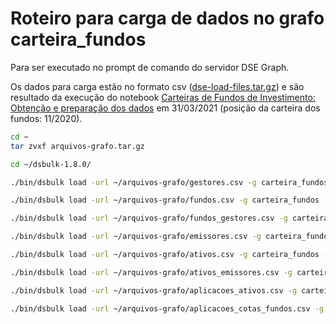 # Roteiro para carga de dados no grafo carteira_fundos

Para ser executado no prompt de comando do servidor DSE Graph.

Os dados para carga estão no formato csv ([dse-load-files.tar.gz](dse-load-files.tar.gz)) e são resultado da execução do notebook [Carteiras de Fundos de Investimento: Obtenção e preparação dos dados](../dados-abertos/download-preparacao.ipynb) em 31/03/2021 (posição da carteira dos fundos: 11/2020).

```sh
cd ~
tar zvxf arquivos-grafo.tar.gz

cd ~/dsbulk-1.8.0/

./bin/dsbulk load -url ~/arquivos-grafo/gestores.csv -g carteira_fundos -v gestor -delim ',' -header true -m '0=cpf_cnpj, 1=nome'

./bin/dsbulk load -url ~/arquivos-grafo/fundos.csv -g carteira_fundos -v fundo -delim ',' -header true -m '0=tipo, 1=cnpj, 2=nome, 3=situacao, 5=cotas, 6=exclusivo, 7=patrimonio_liquido'

./bin/dsbulk load -url ~/arquivos-grafo/fundos_gestores.csv -g carteira_fundos -e gerido -delim ',' -header true -m '0=fundo_cnpj, 1=gestor_cpf_cnpj' -from fundo -to gestor

./bin/dsbulk load -url ~/arquivos-grafo/emissores.csv -g carteira_fundos -v emissor -delim ',' -header true -m '0=cpf_cnpj, 1=nome, 2=id_emissor'

./bin/dsbulk load -url ~/arquivos-grafo/ativos.csv -g carteira_fundos -v ativo -delim ',' -header true -m '0=id_ativo, 1=ticker, 2=isin, 3=descricao, 4=data_vencimento, 5=mercado_negociacao, 6=pais'

./bin/dsbulk load -url ~/arquivos-grafo/ativos_emissores.csv -g carteira_fundos -e emitido -delim ',' -header true -m '0=ativo_id_ativo, 1=emissor_id_emissor' -from ativo -to emissor

./bin/dsbulk load -url ~/arquivos-grafo/aplicacoes_ativos.csv -g carteira_fundos -e aplicacao_ativo -delim ',' -header true -m '0=fundo_cnpj, 1=valor, 2=pr_patrimonio_liquido, 3=ativo_id_ativo, 4=id_aplic' -from fundo -to ativo

./bin/dsbulk load -url ~/arquivos-grafo/aplicacoes_cotas_fundos.csv -g carteira_fundos -e aplicacao_fundo -delim ',' -header true -m '0=out_cnpj, 1=valor, 2=pr_patrimonio_liquido, 3=in_cnpj' -from fundo -to fundo
```
